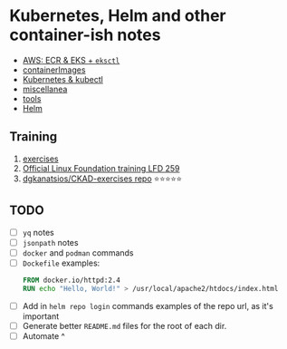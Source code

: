# Kubernetes, Helm and other container-ish notes

* [AWS: ECR & EKS + `eksctl`](./aws/index.md)
* [containerImages](./containerImages/README)
* [Kubernetes & kubectl](./k8s/index.md)
* [miscellanea](./miscellanea/index.md)
* [tools](./tools/index.md)
* [Helm](./tools/helm.md)

## Training

1. [exercises](./exercices/index.md)
2. [Official Linux Foundation training LFD 259](https://training.linuxfoundation.org/training/kubernetes-for-developers/)
3. [dgkanatsios/CKAD-exercises repo](https://github.com/dgkanatsios/CKAD-exercises/tree/main) ⭐️⭐️⭐️⭐️⭐️

## TODO

- [ ] `yq` notes
- [ ] `jsonpath` notes
- [ ] `docker` and `podman` commands
- [ ] `Dockefile` examples:
  ```dockerfile
  FROM docker.io/httpd:2.4
  RUN echo "Hello, World!" > /usr/local/apache2/htdocs/index.html
  ```
- [ ] Add in `helm repo login` commands examples of the repo url, as it's important
- [ ] Generate better `README.md` files for the root of each dir.
- [ ] Automate ^
